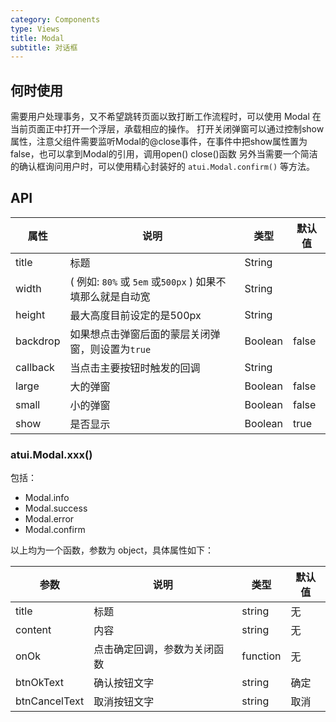 ```yaml
---
category: Components
type: Views
title: Modal
subtitle: 对话框
---
```



## 何时使用
需要用户处理事务，又不希望跳转页面以致打断工作流程时，可以使用 Modal 在当前页面正中打开一个浮层，承载相应的操作。
打开关闭弹窗可以通过控制show属性，注意父组件需要监听Modal的@close事件，在事件中把show属性置为false，也可以拿到Modal的引用，调用open() close()函数
另外当需要一个简洁的确认框询问用户时，可以使用精心封装好的 `atui.Modal.confirm()` 等方法。

## API


属性 | 说明 | 类型 | 默认值
-----|-----|-----|------
title | 标题 | String |
width | ( 例如: `80%` 或 `5em` 或`500px` ) 如果不填那么就是自动宽 | String |
height | 最大高度目前设定的是500px | String |
backdrop | 如果想点击弹窗后面的蒙层关闭弹窗，则设置为`true` | Boolean | false
callback | 当点击主要按钮时触发的回调 | String |
large | 大的弹窗 | Boolean | false
small | 小的弹窗 | Boolean | false
show | 是否显示 | Boolean | true

### atui.Modal.xxx()

包括：

- Modal.info
- Modal.success
- Modal.error
- Modal.confirm

以上均为一个函数，参数为 object，具体属性如下：

参数 | 说明 | 类型 | 默认值
-----|-----|-----|-----|
| title      | 标题           | string | 无           |
| content    | 内容           | string | 无           |
| onOk       | 点击确定回调，参数为关闭函数      | function         | 无           |
| btnOkText     | 确认按钮文字    | string           | 确定       |
| btnCancelText | 取消按钮文字    | string           | 取消       |